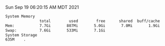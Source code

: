 Sun Sep 19 06:20:15 AM MDT 2021
```bash
System Memory
               total        used        free      shared  buff/cache   available
Mem:           7.7Gi       807Mi       5.0Gi       7.0Mi       1.9Gi       6.6Gi
Swap:          7.6Gi       533Mi       7.1Gi
System Storage
635M	.
```
